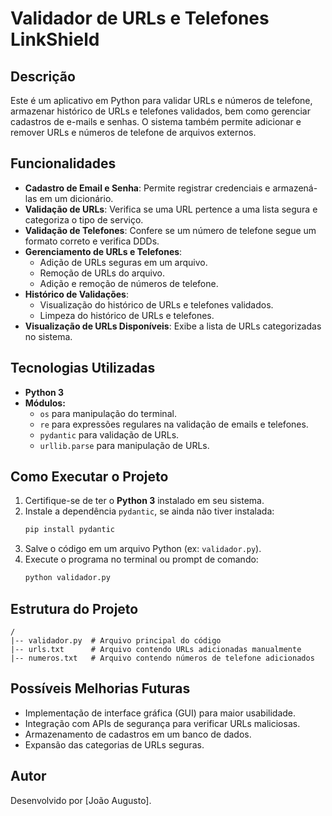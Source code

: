 # Validador de URLs e Telefones LinkShield

## Descrição
Este é um aplicativo em Python para validar URLs e números de telefone, armazenar histórico de URLs e telefones validados, bem como gerenciar cadastros de e-mails e senhas. O 
sistema também permite adicionar e remover URLs e números de telefone de arquivos externos.

## Funcionalidades
- **Cadastro de Email e Senha**: Permite registrar credenciais e armazená-las em um dicionário.
- **Validação de URLs**: Verifica se uma URL pertence a uma lista segura e categoriza o tipo de serviço.
- **Validação de Telefones**: Confere se um número de telefone segue um formato correto e verifica DDDs.
- **Gerenciamento de URLs e Telefones**:
  - Adição de URLs seguras em um arquivo.
  - Remoção de URLs do arquivo.
  - Adição e remoção de números de telefone.
- **Histórico de Validações**:
  - Visualização do histórico de URLs e telefones validados.
  - Limpeza do histórico de URLs e telefones.
- **Visualização de URLs Disponíveis**: Exibe a lista de URLs categorizadas no sistema.

## Tecnologias Utilizadas
- **Python 3**
- **Módulos:**
  - `os` para manipulação do terminal.
  - `re` para expressões regulares na validação de emails e telefones.
  - `pydantic` para validação de URLs.
  - `urllib.parse` para manipulação de URLs.

## Como Executar o Projeto
1. Certifique-se de ter o **Python 3** instalado em seu sistema.
2. Instale a dependência `pydantic`, se ainda não tiver instalada:
   ```sh
   pip install pydantic
   ```
3. Salve o código em um arquivo Python (ex: `validador.py`).
4. Execute o programa no terminal ou prompt de comando:
   ```sh
   python validador.py
   ```

## Estrutura do Projeto
```
/
|-- validador.py  # Arquivo principal do código
|-- urls.txt      # Arquivo contendo URLs adicionadas manualmente
|-- numeros.txt   # Arquivo contendo números de telefone adicionados
```

## Possíveis Melhorias Futuras
- Implementação de interface gráfica (GUI) para maior usabilidade.
- Integração com APIs de segurança para verificar URLs maliciosas.
- Armazenamento de cadastros em um banco de dados.
- Expansão das categorias de URLs seguras.

## Autor
Desenvolvido por [João Augusto].

